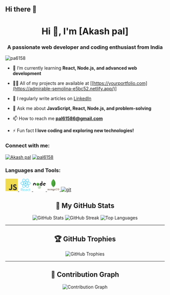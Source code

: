 ## Hi there 👋

<!--
**pal6158/pal6158** is a ✨ _special_ ✨ repository because its `README.md` (this file) appears on your GitHub profile.

Here are some ideas to get you started:

- 🔭 I’m currently working on ...
- 🌱 I’m currently learning ...
- 👯 I’m looking to collaborate on ...
- 🤔 I’m looking for help with ...
- 💬 Ask me about ...
- 📫 How to reach me: ...
- 😄 Pronouns: ...
- ⚡ Fun fact: ...
-->
<h1 align="center">Hi 👋, I'm [Akash pal]</h1>
<h3 align="center">A passionate web developer and coding enthusiast from India</h3>

<p align="left"> <img src="https://komarev.com/ghpvc/?username=yourusername&label=Profile%20views&color=0e75b6&style=flat" alt="pa6158" /> </p>

- 🌱 I’m currently learning **React, Node.js, and advanced web development**

- 👨‍💻 All of my projects are available at [[https://yourportfolio.com](https://admirable-semolina-e5bc52.netlify.app/)]

- 📝 I regularly write articles on [LinkedIn]([https://www.linkedin.com/in/yourusername](https://www.linkedin.com/in/akash-pal-831aa31aa/))

- 💬 Ask me about **JavaScript, React, Node.js, and problem-solving**

- 📫 How to reach me **pal61586@gmail.com**

- ⚡ Fun fact **I love coding and exploring new technologies!**

<h3 align="left">Connect with me:</h3>
<p align="left">
<a href="https://www.linkedin.com/in/akash-pal-831aa31aa/" target="blank"><img align="center" src="https://cdn.jsdelivr.net/npm/simple-icons@3.0.1/icons/linkedin.svg" alt="Akash pal" height="30" width="40" /></a>
<a href="[https://github.com/yourusername](https://github.com/pal6158)" target="blank"><img align="center" src="https://cdn.jsdelivr.net/npm/simple-icons@3.0.1/icons/github.svg" alt="pal6158" height="30" width="40" /></a>
</p>

<h3 align="left">Languages and Tools:</h3>
<p align="left"> 
  <a href="https://developer.mozilla.org/en-US/docs/Web/JavaScript" target="_blank"> 
    <img src="https://raw.githubusercontent.com/devicons/devicon/master/icons/javascript/javascript-original.svg" alt="javascript" width="40" height="40"/> 
  </a> 
  <a href="https://reactjs.org/" target="_blank"> 
    <img src="https://raw.githubusercontent.com/devicons/devicon/master/icons/react/react-original-wordmark.svg" alt="react" width="40" height="40"/> 
  </a> 
  <a href="https://nodejs.org" target="_blank"> 
    <img src="https://raw.githubusercontent.com/devicons/devicon/master/icons/nodejs/nodejs-original-wordmark.svg" alt="nodejs" width="40" height="40"/> 
  </a> 
  <a href="https://www.mongodb.com/" target="_blank"> 
    <img src="https://raw.githubusercontent.com/devicons/devicon/master/icons/mongodb/mongodb-original-wordmark.svg" alt="mongodb" width="40" height="40"/> 
  </a> 
  <a href="https://git-scm.com/" target="_blank"> 
    <img src="https://www.vectorlogo.zone/logos/git-scm/git-scm-icon.svg" alt="git" width="40" height="40"/> 
  </a> 
</p>


<h2 align="center">🚀 My GitHub Stats</h2>
<p align="center">
  <img src="https://github-readme-stats.vercel.app/api?username=yourusername&show_icons=true&theme=radical" alt="GitHub Stats" />
  <img src="https://github-readme-streak-stats.herokuapp.com/?user=pal6158&theme=radical" alt="GitHub Streak" />
  <img src="https://github-readme-stats.vercel.app/api/top-langs?username=yourusername&show_icons=true&locale=en&layout=compact&theme=radical" alt="Top Languages" />
</p>

---

<h2 align="center">🏆 GitHub Trophies</h2>
<p align="center">
  <img src="https://github-profile-trophy.vercel.app/?username=yourusername&theme=radical&no-frame=false&margin-w=15&margin-h=15" alt="GitHub Trophies" />
</p>

---

<h2 align="center">🌟 Contribution Graph</h2>
<p align="center">
  <img src="https://github-readme-activity-graph.cyclic.app/graph?username=pal6158&theme=github" alt="Contribution Graph" />
</p>

